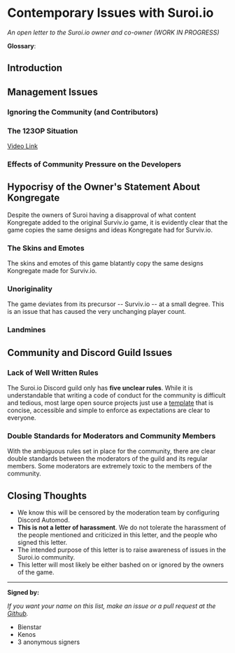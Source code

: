 # Contemporary Issues with Suroi.io

*An open letter to the Suroi.io owner and co-owner (WORK IN PROGRESS)*

**Glossary**:
<ul id="glossary"></ul>

## Introduction

## Management Issues

### Ignoring the Community (and Contributors)

### The 123OP Situation

[Video Link](https://www.youtube.com/watch?v=27HQq6dNqKw)

### Effects of Community Pressure on the Developers

## Hypocrisy of the Owner's Statement About Kongregate

Despite the owners of Suroi having a disapproval of what content Kongregate added to the original Surviv.io game, it is evidently clear that the game copies the same designs and ideas Kongregate had for Surviv.io.

### The Skins and Emotes

The skins and emotes of this game blatantly copy the same designs Kongregate made for Surviv.io.

### Unoriginality

The game deviates from its precursor -- Surviv.io -- at a small degree. This is an issue that has caused the very unchanging player count.

### Landmines

## Community and Discord Guild Issues

### Lack of Well Written Rules

The Suroi.io Discord guild only has **five unclear rules**. While it is understandable that writing a code of conduct for the community is difficult and tedious, most large open source projects just use a [template](https://www.contributor-covenant.org/) that is concise, accessible and simple to enforce as expectations are clear to everyone.

### Double Standards for Moderators and Community Members

With the ambiguous rules set in place for the community, there are clear double standards between the moderators of the guild and its regular members. Some moderators are extremely toxic to the members of the community.

## Closing Thoughts

- We know this will be censored by the moderation team by configuring Discord Automod.
- **This is not a letter of harassment**. We do not tolerate the harassment of the people mentioned and criticized in this letter, and the people who signed this letter.
- The intended purpose of this letter is to raise awareness of issues in the Suroi.io community.
- This letter will most likely be either bashed on or ignored by the owners of the game.

---

**Signed by:**

*If you want your name on this list, make an issue or a pull request at the [Github](https://github.com/kenos1/save-suroi-together).*

- Bienstar
- Kenos
- 3 anonymous signers
